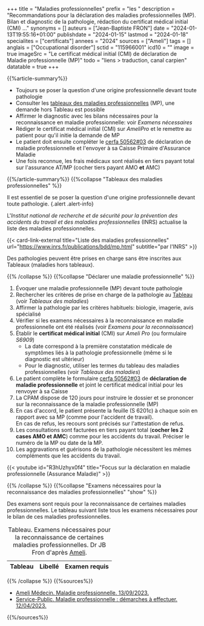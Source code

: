 +++
title = "Maladies professionnelles"
prefix = "les "
description = "Recommandations pour la déclaration des maladies professionnelles (MP). Bilan et diagnostic de la pathologie, rédaction du certificat médical initial (CMI) ..."
synonyms = []
auteurs = ["Jean-Baptiste FRON"]
date = "2024-01-13T19:55:16+01:00"
publishdate = "2024-01-15"
lastmod = "2024-01-18"
specialites = ["certificats"]
annees = "2024"
sources = ["Ameli"]
tags = []
anglais = ["Occupational disorder"]
sctid = "115966001"
icd10 = ""
image = true
imageSrc = "Le certificat médical initial (CMI) de déclaration de Maladie professionnelle (MP)"
todo = "liens > traduction, canal carpien"
datatable = true
+++

{{%article-summary%}}

- Toujours se poser la question d'une origine professionnelle devant toute pathologie
- Consulter les [tableaux des maladies professionnelles](https://www.inrs.fr/publications/bdd/mp.html) (MP), une demande hors Tableau est possible
- Affirmer le diagnostic avec les bilans nécessaires pour la reconnaissance en maladie professionnelle: voir *Examens nécessaires*
- Rédiger le certificat médical initial (CMI) sur *AmeliPro* et le remettre au patient pour qu'il initie la demande de MP
- Le patient doit ensuite compléter le [cerfa 50562#03](https://www.ameli.fr/sites/default/files/formulaires/133/s6100.pdf) de déclaration de maladie professionnelle et l'envoyer à sa Caisse Primaire d'Assurance Maladie
- Une fois reconnue, les frais médicaux sont réalisés en tiers payant total sur l'assurance AT/MP (cocher tiers payant AMO **et** AMC)

{{%/article-summary%}}
{{%collapse "Tableaux des maladies professionnelles" %}}

Il est essentiel de se poser la question d'une origine professionnelle devant toute pathologie.
{.alert .alert-info}

L'*Institut national de recherche et de sécurité pour la prévention des accidents du travail et des maladies professionnelles* (INRS) actualise la liste des maladies professionnelles.

{{< card-link-external title="Liste des maladies professionnelles" url="https://www.inrs.fr/publications/bdd/mp.html" subtitle="par l'INRS" >}}

Des pathologies peuvent être prises en charge sans être inscrites aux Tableaux (maladies hors tableaux).

{{% /collapse %}}
{{%collapse "Déclarer une maladie professionnelle" %}}

1. Évoquer une maladie professionnelle (MP) devant toute pathologie
2. Rechercher les critères de prise en charge de la pathologie au [Tableau](https://www.inrs.fr/publications/bdd/mp.html) (voir *Tableaux des maladies*)
3. Affirmer la pathologie par les critères habituels: biologie, imagerie, avis spécialisé
4. Vérifier si les examens nécessaires à la reconnaissance en maladie professionnelle ont été réalisés (voir *Examens pour la reconnaissance*)
5. Établir le **certificat médical initial** (CMI) sur *Ameli Pro* (ou formulaire *S6909*)
    - La date correspond à la première constatation médicale de symptômes liés à la pathologie professionnelle (même si le diagnostic est ultérieur)
    - Pour le diagnostic, utiliser les termes du tableau des maladies professionnelles (voir *Tableaux des maladies*)
6. Le patient complète le formulaire [cerfa 50562#03](https://www.ameli.fr/sites/default/files/formulaires/133/s6100.pdf) de **déclaration de maladie professionnelle** et joint le certificat médical initial pour les renvoyer à sa Caisse
7. La CPAM dispose de 120 jours pour instruire le dossier et se prononcer sur la reconnaissance de la maladie professionnelle (MP)
8. En cas d'accord, le patient présente la feuille (S 6201c) à chaque soin en rapport avec sa MP (comme pour l'accident de travail).  
  En cas de refus, les recours sont précisés sur l'attestation de refus.
9. Les consultations sont facturées en tiers payant total (**cocher les 2 cases AMO et AMC**) comme pour les accidents du travail. Préciser le numéro de la MP ou date de la MP.
10. Les aggravations et guérisons de la pathologie nécessitent les mêmes compléments que les accidents du travail.

{{< youtube id="R3hUzhyx0f4" title="Focus sur la déclaration en maladie professionnelle (Assurance Maladie)" >}}

{{% /collapse %}}
{{%collapse "Examens nécessaires pour la reconnaissance des maladies professionnelles" "show" %}}

Des examens sont requis pour la reconnaissance de certaines maladies professionnelles. Le tableau suivant liste tous les examens nécessaires pour le bilan de ces maladies professionnelles.

<script type="application/ld+json">{"@context": "https://schema.org","@type": "Table","about": "Examens nécessaires pour la reconnaissance de certaines maladies professionnelles. Dr JB Fron d'après Ameli."}</script>
<table id="table-mp" class="table">
<caption><span class="font-weight-bold">Tableau.</span> Examens nécessaires pour la reconnaissance de certaines maladies professionnelles. Dr JB Fron d'après <a href="https://www.ameli.fr/val-de-marne/content/liste-des-examens-medicaux-effectuer-en-cas-de-maladie-professionnelle" rel="external nofollow noopener">Ameli</a>.</caption>
<thead>
  <tr>
    <th scope="col">Tableau</th>
    <th scope="col">Libellé</th>
    <th scope="col">Examen requis</th>
  </tr>
</thead>
</table>
<script>
  // Anses
window.addEventListener('load', () => {
  $(function () {
    $('#table-mp').DataTable({
      ajax: '/data/maladie-professionnelle.json',
      columns: [
        { data: 'TABLEAU_MP' },
        { data: 'LIBELLE' },
        { data: 'EXAMEN' }
      ]
    })
  })
})
</script>

{{% /collapse %}}
{{%sources%}}

- [Ameli Médecin. Maladie professionnelle. 13/09/2023.](https://www.ameli.fr/val-de-marne/medecin/exercice-liberal/prise-charge-situation-type-soin/situation-patient-mp/maladies-professionnelles)
- [Service-Public. Maladie professionnelle : démarches à effectuer. 12/04/2023.](https://www.service-public.fr/particuliers/vosdroits/F176)

{{%/sources%}}
